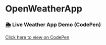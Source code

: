 # OpenWeatherApp
### 🌦️ Live Weather App Demo (CodePen)

[Click here to view on CodePen](https://codepen.io/Apurv-Krishna/pen/gbagwZg)

